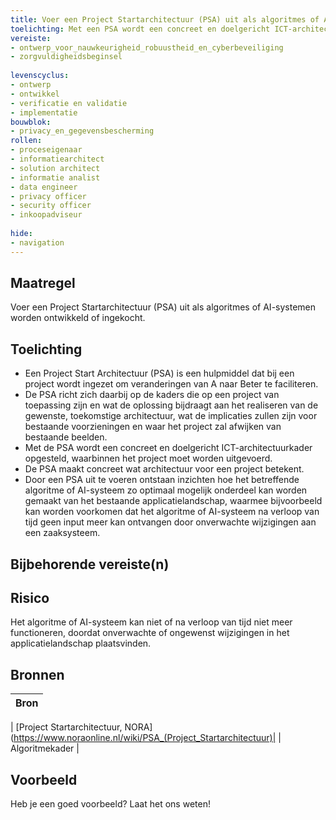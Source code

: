 ```yaml
---
title: Voer een Project Startarchitectuur (PSA) uit als algoritmes of AI-systemen worden ontwikkeld of ingekocht.
toelichting: Met een PSA wordt een concreet en doelgericht ICT-architectuurkader opgesteld, waarbinnen het project moet worden uitgevoerd.
vereiste:
- ontwerp_voor_nauwkeurigheid_robuustheid_en_cyberbeveiliging
- zorgvuldigheidsbeginsel
  
levenscyclus:
- ontwerp
- ontwikkel
- verificatie en validatie
- implementatie
bouwblok:
- privacy_en_gegevensbescherming
rollen:
- proceseigenaar
- informatiearchitect
- solution architect
- informatie analist
- data engineer
- privacy officer
- security officer
- inkoopadviseur
  
hide:
- navigation
---
```


<!-- tags -->

## Maatregel

Voer een Project Startarchitectuur (PSA) uit als algoritmes of AI-systemen worden ontwikkeld of ingekocht.

## Toelichting

- Een Project Start Architectuur (PSA) is een hulpmiddel dat bij een project wordt ingezet om veranderingen van A naar Beter te faciliteren.
- De PSA richt zich daarbij op de kaders die op een project van toepassing zijn en wat de oplossing bijdraagt aan het realiseren van de gewenste, toekomstige architectuur, wat de implicaties zullen zijn voor bestaande voorzieningen en waar het project zal afwijken van bestaande beelden.
- Met de PSA wordt een concreet en doelgericht ICT-architectuurkader opgesteld, waarbinnen het project moet worden uitgevoerd. 
- De PSA maakt concreet wat architectuur voor een project betekent.
- Door een PSA uit te voeren ontstaan inzichten hoe het betreffende algoritme of AI-systeem zo optimaal mogelijk onderdeel kan worden gemaakt van het bestaande applicatielandschap, waarmee bijvoorbeeld kan worden voorkomen dat het algoritme of AI-systeem na verloop van tijd geen input meer kan ontvangen door onverwachte wijzigingen aan een zaaksysteem.
  
## Bijbehorende vereiste(n)

<!-- list_vereisten_on_maatregelen_page -->

## Risico
Het algoritme of AI-systeem kan niet of na verloop van tijd niet meer functioneren, doordat onverwachte of ongewenst wijzigingen in het applicatielandschap plaatsvinden. 

## Bronnen
| Bron                                                                                                                                                                     |
|--------------------------------------------------------------------------------------------------------------------------------------------------------------------------|

| [Project Startarchitectuur, NORA](https://www.noraonline.nl/wiki/PSA_(Project_Startarchitectuur)|
| Algoritmekader | 

## Voorbeeld

Heb je een goed voorbeeld? Laat het ons weten!
